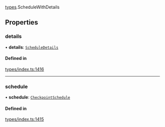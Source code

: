 [types](../../Modules/Types/Types.md).ScheduleWithDetails

## Properties

### details

• **details**: [`ScheduleDetails`](../API/Entities/CheckpointSchedule/Types/ScheduleDetails.md)

#### Defined in

[types/index.ts:1416](https://github.com/PolymeshAssociation/polymesh-sdk/blob/15be87e8/src/types/index.ts#L1416)

___

### schedule

• **schedule**: [`CheckpointSchedule`](../../Classes/API/Entities/CheckpointSchedule/CheckpointSchedule.md)

#### Defined in

[types/index.ts:1415](https://github.com/PolymeshAssociation/polymesh-sdk/blob/15be87e8/src/types/index.ts#L1415)
